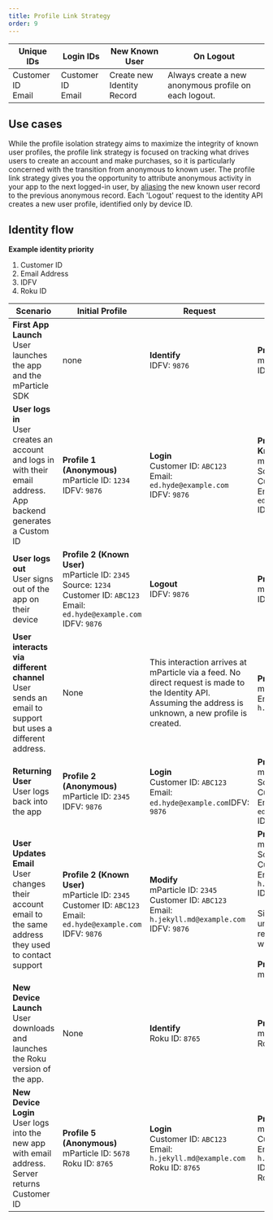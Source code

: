```yaml
---
title: Profile Link Strategy
order: 9
---
```


| **Unique IDs** | **Login IDs** | **New Known User** | **On Logout** |
| --- | --- | --- | --- |
| Customer ID<br>Email|Customer ID<br>Email | Create new Identity Record | Always create a new anonymous profile on each logout. |

## Use cases

While the profile isolation strategy aims to maximize the integrity of known user profiles, the profile link strategy is focused on tracking what drives users to create an account and make purchases, so it is particularly concerned with the transition from anonymous to known user. The profile link strategy gives you the opportunity to attribute anonymous activity in your app to the next logged-in user, by [aliasing](/guides/idsync/aliasing) the new known user record to the previous anonymous record. Each &#39;Logout&#39; request to the identity API creates a new user profile, identified only by device ID.

## Identity flow

**Example identity priority**

1. Customer ID
2. Email Address
3. IDFV
4. Roku ID

| **Scenario** | **Initial Profile** | **Request** | **New Profile** |
| --- | --- | --- | --- |
| **First App Launch**<br>User launches the app and the mParticle SDK | none | **Identify**<br> IDFV: `9876` | **Profile 1 (Anonymous)**<br>mParticle ID: `1234`<br>IDFV: `9876` |
| **User logs in**<br>User creates an account and logs in with their email address. App backend generates a Custom ID | **Profile 1 (Anonymous)**<br>mParticle ID: `1234`<br>IDFV: `9876` | **Login**<br>Customer ID: `ABC123`<br>Email: `ed.hyde@example.com`<br>IDFV: `9876` | **Profile 2 (Transition to Known User)**<br>mParticle ID: `2345`<br>Source: `1234`<br>Customer ID: `ABC123`<br>Email: `ed.hyde@example.com`<br>IDFV: `9876` |
| **User logs out**<br>User signs out of the app on their device | **Profile 2 (Known User)**<br>mParticle ID: `2345`<br>Source: `1234`<br>Customer ID: `ABC123`<br>Email: `ed.hyde@example.com`<br>IDFV: `9876` | **Logout**<br>IDFV: `9876` | **Profile 3 (Anonymous)**<br>mParticle ID: `3456`<br>IDFV: `9876` |
| **User interacts via different channel**<br>User sends an email to support but uses a different address. | None | This interaction arrives at mParticle via a feed. No direct request is made to the Identity API. Assuming the address is unknown, a new profile is created. | **Profile 4 (Known User)**<br>mParticle ID: `4567`<br>Email: `h.jekyll.md@example.com` |
| **Returning User**<br> User logs back into the app | **Profile 2 (Anonymous)**<br>mParticle ID: `2345`<br>IDFV: `9876` | **Login**<br>Customer ID: `ABC123`<br>Email: `ed.hyde@example.com`IDFV: `9876` | **Profile 2 (Known User)**<br>mParticle ID: `2345`<br>Source: `1234`<br>Customer ID: `ABC123`<br>Email: `ed.hyde@example.com`<br>IDFV: `9876` |
| **User Updates Email**<br>User changes their account email to the same address they used to contact support | **Profile 2 (Known User)**<br>mParticle ID: `2345`<br>Customer ID: `ABC123`<br>Email: `ed.hyde@example.com`<br>IDFV: `9876` | **Modify**<br>mParticle ID: `2345`<br>Customer ID: `ABC123`<br>Email: `h.jekyll.md@example.com`<br>IDFV: `9876` | **Profile 2 (Known User)**<br>mParticle ID: `2345`<br>Source: `1234`<br>Customer ID: `ABC123`<br>Email: `h.jekyll.md@example.com`<br>IDFV: `9876`<br><br>Since email must be unique, the email is removed from Profile 4, which is now orphaned<br><br>**Profile 4 (orphaned)**<br>mParticle ID: `4567` |
| **New Device Launch**<br>User downloads and launches the Roku version of the app. | None | **Identify**<br>Roku ID: `8765` | **Profile 5 (Anonymous)**<br>mParticle ID: `5678`<br>Roku ID: `8765` |
| **New Device Login**<br>User logs into the new app with email address. Server returns Customer ID | **Profile 5 (Anonymous)**<br>mParticle ID: `5678`<br>Roku ID: `8765` | **Login**<br>Customer ID: `ABC123`<br>Email: `h.jekyll.md@example.com`<br>Roku ID: `8765` | **Profile 2 (Known User)**<br>mParticle ID: `2345`<br>Customer ID: `ABC123`<br>Email: `h.jekyll.md@example.com`<br>IDFV: `9876`<br>Roku ID: `8765` |

